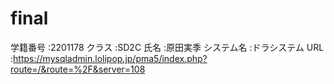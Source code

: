 # final

学籍番号   :2201178
クラス     :SD2C
氏名       :原田実季
システム名 :ドラシステム
URL        :https://mysqladmin.lolipop.jp/pma5/index.php?route=/&route=%2F&server=108
